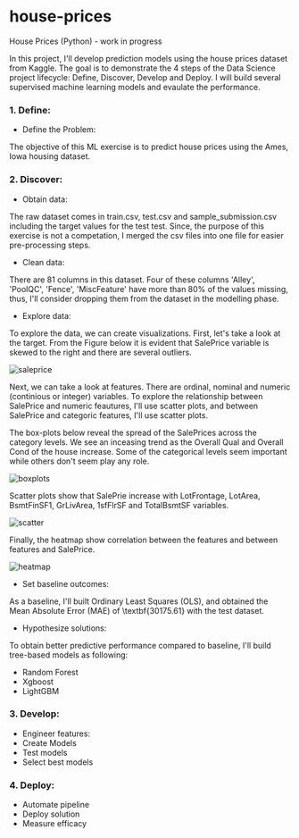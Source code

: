 # house-prices
House Prices (Python) - work in progress

In this project, I'll develop prediction models using the house prices dataset from Kaggle. The goal is to demonstrate the 4 steps of the Data Science project lifecycle: Define, Discover, Develop and Deploy.  I will build several supervised machine learning models and evaulate the performance.

### 1. Define:

- Define the Problem:

The objective of this ML exercise is to predict house prices using the Ames, Iowa housing dataset.


### 2. Discover: 

- Obtain data:

The raw dataset comes in train.csv, test.csv and sample_submission.csv including the target values for the test test. Since, the purpose of this exercise is not a competation, I merged the csv files into one file for easier pre-processing steps.
 
- Clean data:

There are 81 columns in this dataset. Four of these columns 'Alley', 'PoolQC', 'Fence', 'MiscFeature' have more than 80% of the values missing, thus, I'll consider dropping them from the dataset in the modelling phase.

- Explore data:

To explore the data, we can create visualizations. First, let's take a look at the target. From the Figure below it is evident that SalePrice variable is skewed to the right and there are several outliers.

![saleprice](https://user-images.githubusercontent.com/26305084/110682726-43177900-81a9-11eb-9de3-0047b689790d.jpeg)


Next, we can take a look at features. There are ordinal, nominal and numeric (continious or integer) variables. To explore the relationship between SalePrice and numeric feautures, I'll use scatter plots, and between SalePrice and categoric features, I'll use scatter plots.  

The box-plots below reveal the spread of the SalePrices across the category levels. We see an inceasing trend as the Overall Qual and Overall Cond of the house increase. Some of the categorical levels seem important while others don't seem play any role.

![boxplots](https://user-images.githubusercontent.com/26305084/110686259-40b71e00-81ad-11eb-8f2f-e31554a4a769.jpeg)

Scatter plots show that SalePrie increase with LotFrontage, LotArea, BsmtFinSF1, GrLivArea, 1sfFlrSF and TotalBsmtSF variables.

![scatter](https://user-images.githubusercontent.com/26305084/110721751-1ed68f00-81df-11eb-9608-d8d295b1031b.jpeg)

Finally, the heatmap show correlation between the features and between features and SalePrice.

![heatmap](https://user-images.githubusercontent.com/26305084/110687048-1580fe80-81ae-11eb-9ca9-839ecb3bdd2e.jpeg)

- Set baseline outcomes:

As a baseline, I'll built Ordinary Least Squares (OLS), and obtained the Mean Absolute Error (MAE) of \textbf{30175.61} with the test dataset.

- Hypothesize solutions:

To obtain better predictive performance compared to baseline, I'll build tree-based models as following:

- Random Forest
- Xgboost
- LightGBM


### 3. Develop:

- Engineer features:
- Create Models
- Test models
- Select best models

### 4. Deploy:
- Automate pipeline
- Deploy solution
- Measure efficacy
